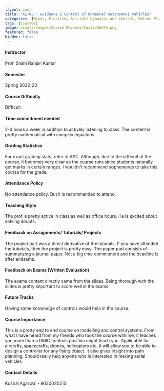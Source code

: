 ```yaml
---
layout: post
title: "AE700 - Guidance & Control of Unmanned Autonomous Vehicles"
categories: [Minor, Elective, Aircraft Dynamics and Control, Motion Planning, Robotics and Control]
tags: [courses]
image: assets/images/Course Reviews/Insti/AE240.png
featured: false
hidden: false
---
```


#### Instructor
Prof. Shahi Ranjan Kumar

#### Semester
Spring 2022-23

#### Course Difficulty
Difficult

#### Time commitment needed
2-3 hours a week in addition to actively listening to class. The content is pretty mathematical with complex equations. 

#### Grading Statistics
For exact grading stats, refer to ASC. Although, due to the difficult of the course, it becomes very clear as the course runs since students naturally get marks in certain ranges. I wouldn't recommend sophomores to take this course for the grade.

#### Attendance Policy
No attendance policy. But it is recommended to attend.

#### Teaching Style
The prof is pretty active in class as well as office hours. He is excited about solving doubts.

#### Feedback on Assignments/ Tutorials/ Projects
The project part was a direct derivative of the tutorials. If you have attended the tutorials, then the project is pretty easy. The paper part consists of summarizing a journal paper. Not a big time commitment and the deadline is after endsems.

#### Feedback on Exams (Written Evaluation)
The exams content directly came from the slides. Being thorough with the slides is pretty important to score well in the exams. 

#### Future Tracks
Having some knowledge of controls would help in the course.

#### Course Importance
This is a pretty end to end course on modelling and control systems. From what I have heard from my friends who took the course with me, it teaches you more than a UMIC controls position might teach you. Applicable for aircrafts, spacecrafts, drones, helicopters etc, it will allow you to be able to design a controller for any flying object. It also gives insight into path planning. Should really help anyone who is interested in making aerial vehicles. 

#### Contact Details
Kushal Agarwal - 9030020210

